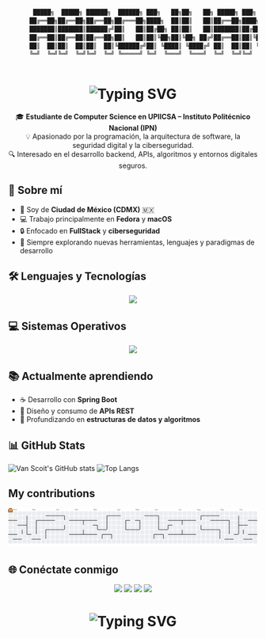 ```bash
       █████╗  █████╗ ██████╗  ██████╗ ███╗   ██╗██╗   ██╗ █████╗ ███╗   ██╗███████╗ ██████╗ ██████╗ ██╗████████╗
      ██╔══██╗██╔══██╗██╔══██╗██╔═══██╗████╗  ██║██║   ██║██╔══██╗████╗  ██║██╔════╝██╔════╝██╔═══██╗██║╚══██╔══╝
      ███████║███████║██████╔╝██║   ██║██╔██╗ ██║██║   ██║███████║██╔██╗ ██║███████╗██║     ██║   ██║██║   ██║   
      ██╔══██║██╔══██║██╔══██╗██║   ██║██║╚██╗██║╚██╗ ██╔╝██╔══██║██║╚██╗██║╚════██║██║     ██║   ██║██║   ██║   
      ██║  ██║██║  ██║██║  ██║╚██████╔╝██║ ╚████║ ╚████╔╝ ██║  ██║██║ ╚████║███████║╚██████╗╚██████╔╝██║   ██║   
      ╚═╝  ╚═╝╚═╝  ╚═╝╚═╝  ╚═╝ ╚═════╝ ╚═╝  ╚═══╝  ╚═══╝  ╚═╝  ╚═╝╚═╝  ╚═══╝╚══════╝ ╚═════╝ ╚═════╝ ╚═╝   ╚═╝   
                                                                                                                 
``` 

<h1 align="center">
  <img src="https://readme-typing-svg.herokuapp.com?font=Fira+Code&pause=1000&color=0093FF&center=true&vCenter=true&width=600&lines=Bienvenido+a+mi+perfil+de+GitHub!+👋" alt="Typing SVG" />
</h1>

<p align="center">
  🎓 <b>Estudiante de Computer Science en UPIICSA – Instituto Politécnico Nacional (IPN)</b>  
  <br>
  💡 Apasionado por la programación, la arquitectura de software, la seguridad digital y la ciberseguridad.  
  <br>
  🔍 Interesado en el desarrollo backend, APIs, algoritmos y entornos digitales seguros.
</p>


## 🧠 Sobre mí
- 🌆 Soy de **Ciudad de México (CDMX)** 🇲🇽  
- 💻 Trabajo principalmente en **Fedora** y **macOS**  
- 🔒 Enfocado en **FullStack** y **ciberseguridad**
- 🚀 Siempre explorando nuevas herramientas, lenguajes y paradigmas de desarrollo  


## 🛠️ Lenguajes y Tecnologías
<p align="center">
  <img src="https://skillicons.dev/icons?i=c,cpp,python,java,spring,git,vscode,html,css,js,deno" />
</p>



## 💻 Sistemas Operativos
<p align="center">
  <img src="https://skillicons.dev/icons?i=linux,apple" height="70"/>
</p>



## 📚 Actualmente aprendiendo
- ☕ Desarrollo con **Spring Boot**
- 🧩 Diseño y consumo de **APIs REST**
- 🧮 Profundizando en **estructuras de datos y algoritmos**



## 📊 GitHub Stats
![Van Scoit's GitHub stats](https://github-readme-stats.vercel.app/api?username=AaronVanScoit&show_icons=true&theme=onedark)
![Top Langs](https://github-readme-stats.vercel.app/api/top-langs/?username=AaronVanScoit&theme=onedark&hide_border=false&&layout=compact)


## My contributions
<picture>
  <source media="(prefers-color-scheme: dark)" srcset="https://raw.githubusercontent.com/AaronVanScoit/AaronVanScoit/output/pacman-contribution-graph-dark.svg">
  <source media="(prefers-color-scheme: light)" srcset="https://raw.githubusercontent.com/AaronVanScoit/AaronVanScoit/output/pacman-contribution-graph.svg">
  <img alt="pacman contribution graph" src="https://raw.githubusercontent.com/AaronVanScoit/AaronVanScoit/output/pacman-contribution-graph.svg">
</picture>



## 🌐 Conéctate conmigo
<p align="center">
  <a href="https://github.com/AaronVanScoit"><img src="https://img.shields.io/badge/GitHub-181717?style=for-the-badge&logo=github&logoColor=white"/></a>
  <a href="mailto:aaron.vanscoit02@gmail.com"><img src="https://img.shields.io/badge/Email-D14836?style=for-the-badge&logo=gmail&logoColor=white"/></a>
  <a href="https://www.linkedin.com/in/ian-aaron-van-scoit-urtiz-3a2761373/"><img src="https://img.shields.io/badge/LinkedIn-0A66C2?style=for-the-badge&logo=linkedin&logoColor=white"/></a>
  <a href="https://www.instagram.com/aaronvanscoit/"><img src="https://img.shields.io/badge/Instagram-E4405F?style=for-the-badge&logo=instagram&logoColor=white"/></a>
</p>



<h1 align="center">
  <img src="https://readme-typing-svg.herokuapp.com?font=Fira+Code&pause=1000&color=0093FF&width=800&lines=%F0%9F%92%AC++Si+lo+puedes+imaginar%2C+lo+puedes+programar" alt="Typing SVG" />
</h1>
